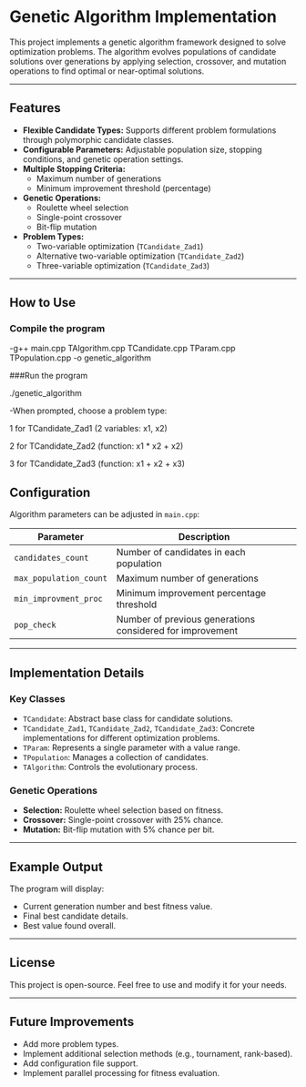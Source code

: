 # Genetic Algorithm Implementation

This project implements a genetic algorithm framework designed to solve optimization problems. The algorithm evolves populations of candidate solutions over generations by applying selection, crossover, and mutation operations to find optimal or near-optimal solutions.

---

## Features

- **Flexible Candidate Types:** Supports different problem formulations through polymorphic candidate classes.
- **Configurable Parameters:** Adjustable population size, stopping conditions, and genetic operation settings.
- **Multiple Stopping Criteria:**
  - Maximum number of generations
  - Minimum improvement threshold (percentage)
- **Genetic Operations:**
  - Roulette wheel selection
  - Single-point crossover
  - Bit-flip mutation
- **Problem Types:**
  - Two-variable optimization (`TCandidate_Zad1`)
  - Alternative two-variable optimization (`TCandidate_Zad2`)
  - Three-variable optimization (`TCandidate_Zad3`)

---

## How to Use

### Compile the program

-g++ main.cpp TAlgorithm.cpp TCandidate.cpp TParam.cpp TPopulation.cpp -o genetic_algorithm

###Run the program

./genetic_algorithm

-When prompted, choose a problem type:

1 for TCandidate_Zad1 (2 variables: x1, x2)

2 for TCandidate_Zad2 (function: x1 * x2 + x2)

3 for TCandidate_Zad3 (function: x1 + x2 + x3)

## Configuration

Algorithm parameters can be adjusted in `main.cpp`:

| Parameter             | Description                                  |
|-----------------------|----------------------------------------------|
| `candidates_count`    | Number of candidates in each population      |
| `max_population_count`| Maximum number of generations                 |
| `min_improvment_proc` | Minimum improvement percentage threshold     |
| `pop_check`           | Number of previous generations considered for improvement |

---

## Implementation Details

### Key Classes

- `TCandidate`: Abstract base class for candidate solutions.
- `TCandidate_Zad1`, `TCandidate_Zad2`, `TCandidate_Zad3`: Concrete implementations for different optimization problems.
- `TParam`: Represents a single parameter with a value range.
- `TPopulation`: Manages a collection of candidates.
- `TAlgorithm`: Controls the evolutionary process.

### Genetic Operations

- **Selection:** Roulette wheel selection based on fitness.
- **Crossover:** Single-point crossover with 25% chance.
- **Mutation:** Bit-flip mutation with 5% chance per bit.

---

## Example Output

The program will display:

- Current generation number and best fitness value.
- Final best candidate details.
- Best value found overall.

---

## License

This project is open-source. Feel free to use and modify it for your needs.

---

## Future Improvements

- Add more problem types.
- Implement additional selection methods (e.g., tournament, rank-based).
- Add configuration file support.
- Implement parallel processing for fitness evaluation.
